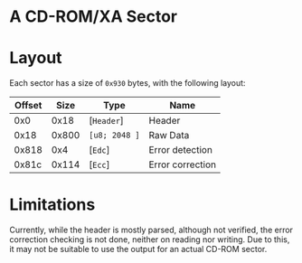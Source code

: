 # A CD-ROM/XA Sector

# Layout

Each sector has a size of `0x930` bytes, with the following layout:

| Offset | Size  | Type          | Name             |
| ------ | ----- | ------------- | ---------------- |
| 0x0    | 0x18  | [`Header`]    | Header           |
| 0x18   | 0x800 | `[u8; 2048 ]` | Raw Data         |
| 0x818  | 0x4   | [`Edc`]       | Error detection  |
| 0x81c  | 0x114 | [`Ecc`]       | Error correction |

# Limitations

Currently, while the header is mostly parsed, although not verified, the error
correction checking is not done, neither on reading nor writing.
Due to this, it may not be suitable to use the output for an actual CD-ROM sector.

